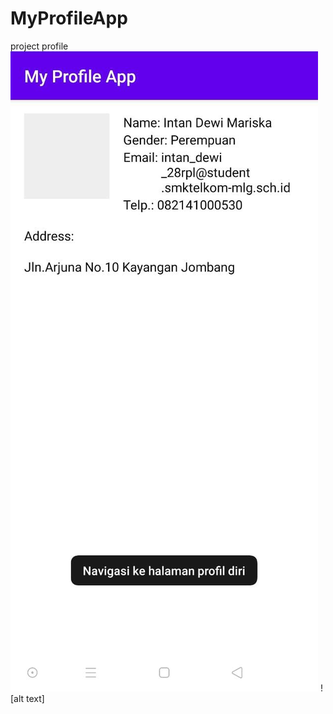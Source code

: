 # MyProfileApp
project profile
![alt text](https://github.com/1nt4ni/MyProfileApp/blob/master/Image%202020-08-25%20at%2022.14.47.jpeg)
![alt text]
